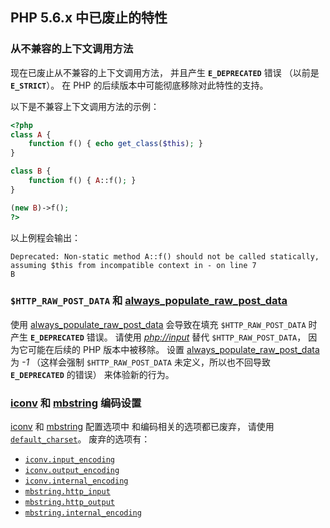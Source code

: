 PHP 5.6.x 中已废止的特性
------------------------

### 从不兼容的上下文调用方法

现在已废止从不兼容的上下文调用方法， 并且产生 **`E_DEPRECATED`** 错误
（以前是 **`E_STRICT`**）。 在 PHP
的后续版本中可能彻底移除对此特性的支持。

以下是不兼容上下文调用方法的示例：

``` php
<?php
class A {
    function f() { echo get_class($this); }
}

class B {
    function f() { A::f(); }
}

(new B)->f();
?>
```

以上例程会输出：

    Deprecated: Non-static method A::f() should not be called statically, assuming $this from incompatible context in - on line 7
    B

### `$HTTP_RAW_POST_DATA` 和 <a href="/ini/core.html#ini.always-populate-raw-post-data" class="link">always_populate_raw_post_data</a>

使用
<a href="/ini/core.html#ini.always-populate-raw-post-data" class="link">always_populate_raw_post_data</a>
会导致在填充 `$HTTP_RAW_POST_DATA` 时产生 **`E_DEPRECATED`** 错误。
请使用
<a href="/wrappers/php.html#wrappers.php.input" class="link"><em>php://input</em></a>
替代 `$HTTP_RAW_POST_DATA`， 因为它可能在后续的 PHP 版本中被移除。 设置
<a href="/ini/core.html#ini.always-populate-raw-post-data" class="link">always_populate_raw_post_data</a>
为 *-1* （这样会强制 `$HTTP_RAW_POST_DATA` 未定义，所以也不回导致
**`E_DEPRECATED`** 的错误） 来体验新的行为。

### <a href="/book/iconv.html" class="link">iconv</a> 和 <a href="/book/mbstring.html" class="link">mbstring</a> 编码设置

<a href="/book/iconv.html" class="link">iconv</a> 和
<a href="/book/mbstring.html" class="link">mbstring</a> 配置选项中
和编码相关的选项都已废弃， 请使用
<a href="/ini/core.html#ini.default-charset" class="link"><code class="parameter">default_charset</code></a>。
废弃的选项有：

-   <span class="simpara">
    <a href="/iconv/setup.html#" class="link"><code class="parameter">iconv.input_encoding</code></a>
    </span>
-   <span class="simpara">
    <a href="/iconv/setup.html#" class="link"><code class="parameter">iconv.output_encoding</code></a>
    </span>
-   <span class="simpara">
    <a href="/iconv/setup.html#" class="link"><code class="parameter">iconv.internal_encoding</code></a>
    </span>
-   <span class="simpara">
    <a href="/mbstring/setup.html#" class="link"><code class="parameter">mbstring.http_input</code></a>
    </span>
-   <span class="simpara">
    <a href="/mbstring/setup.html#" class="link"><code class="parameter">mbstring.http_output</code></a>
    </span>
-   <span class="simpara">
    <a href="/mbstring/setup.html#" class="link"><code class="parameter">mbstring.internal_encoding</code></a>
    </span>
